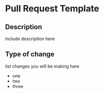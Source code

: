 # Pull Request Template

## Description

include description here

## Type of change

 list changes you will be making here

- one
- two
- three
